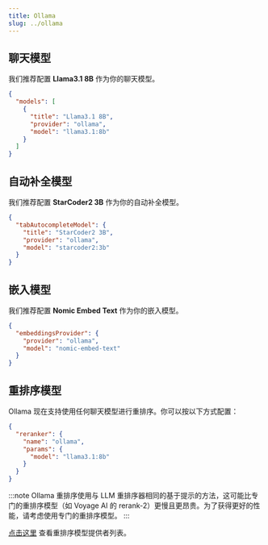 ```yaml
---
title: Ollama
slug: ../ollama
---
```


## 聊天模型

我们推荐配置 **Llama3.1 8B** 作为你的聊天模型。

```json title="config.json"
{
  "models": [
    {
      "title": "Llama3.1 8B",
      "provider": "ollama",
      "model": "llama3.1:8b"
    }
  ]
}
```

## 自动补全模型

我们推荐配置 **StarCoder2 3B** 作为你的自动补全模型。

```json title="config.json"
{
  "tabAutocompleteModel": {
    "title": "StarCoder2 3B",
    "provider": "ollama",
    "model": "starcoder2:3b"
  }
}
```

## 嵌入模型

我们推荐配置 **Nomic Embed Text** 作为你的嵌入模型。

```json title="config.json"
{
  "embeddingsProvider": {
    "provider": "ollama",
    "model": "nomic-embed-text"
  }
}
```

## 重排序模型

Ollama 现在支持使用任何聊天模型进行重排序。你可以按以下方式配置：

```json title="config.json"
{
  "reranker": {
    "name": "ollama",
    "params": {
      "model": "llama3.1:8b"
    }
  }
}
```

:::note
Ollama 重排序使用与 LLM 重排序器相同的基于提示的方法，这可能比专门的重排序模型（如 Voyage AI 的 rerank-2）更慢且更昂贵。为了获得更好的性能，请考虑使用专门的重排序模型。
:::

[点击这里](../../model-roles/reranking.md) 查看重排序模型提供者列表。
